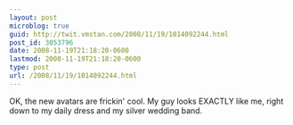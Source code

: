 ```yaml
---
layout: post
microblog: true
guid: http://twit.vmstan.com/2008/11/19/1014092244.html
post_id: 3053796
date: 2008-11-19T21:18:20-0600
lastmod: 2008-11-19T21:18:20-0600
type: post
url: /2008/11/19/1014092244.html
---
```

OK, the new avatars are frickin' cool. My guy looks EXACTLY like me, right down to my daily dress and my silver wedding band.
